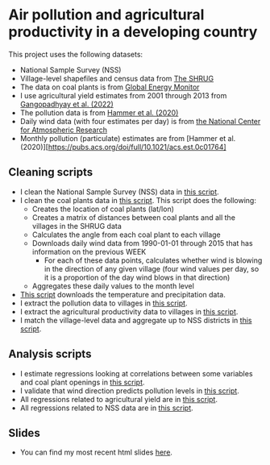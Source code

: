 # Air pollution and agricultural productivity in a developing country
This project uses the following datasets:
  - National Sample Survey (NSS)
  - Village-level shapefiles and census data from [The SHRUG](https://www.devdatalab.org/shrug)
  - The data on coal plants is from [Global Energy Monitor](globalenergymonitor.org/projects/global-coal-plant-tracker/)
  - I use agricultural yield estimates from 2001 through 2013 from [Gangopadhyay et al. (2022)](https://www.nature.com/articles/s41597-022-01828-y)
  - The pollution data is from [Hammer et al. (2020)](https://pubs.acs.org/doi/10.1021/acs.est.0c01764)
  - Daily wind data (with four estimates per day) is from [the National Center for Atmospheric Research](climatedataguide.ucar.edu/)
  - Monthly pollution (particulate) estimates are from [Hammer et al. (2020)][https://pubs.acs.org/doi/full/10.1021/acs.est.0c01764]

## Cleaning scripts
- I clean the National Sample Survey (NSS) data in [this script](cleaning/3.cleaning_nss.R).
- I clean the coal plants data in [this script](cleaning/4.cleaning_plants.R). This script does the following:
  - Creates the location of coal plants (lat/lon)
  - Creates a matrix of distances between coal plants and all the villages in the SHRUG data
  - Calculates the angle from each coal plant to each village
  - Downloads daily wind data from 1990-01-01 through 2015 that has information on the previous WEEK
    - For each of these data points, calculates whether wind is blowing in the direction of any given village (four wind values per day, so it is a proportion of the day wind blows in that direction)
  - Aggregates these daily values to the month level
- [This script](cleaning/5.cleaning_precip_temp.R) downloads the temperature and precipitation data.
- I extract the pollution data to villages in [this script](cleaning/6.cleaning_pm25.R).
- I extract the agricultural productivity data to villages in [this script](cleaning/7.cleaning_ag_productivity_village.R).
- I match the village-level data and aggregate up to NSS districts in [this script](cleaning/8.cleaning_overlap_merging_nss.R).

## Analysis scripts
- I estimate regressions looking at correlations between some variables and coal plant openings in [this script](analysis/1.openings.R).
- I validate that wind direction predicts pollution levels in [this script](analysis/2.pollution_wind_validation.R).
- All regressions related to agricultural yield are in [this script](analysis/3.yield.R).
- All regressions related to NSS data are in [this script](analysis/4.nss.R).

## Slides
- You can find my most recent html slides [here](https://joshmerfeld.github.io/pollution-slides/#1).


